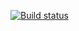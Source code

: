 [![Build status](https://ci.appveyor.com/api/projects/status/ekkc055a5as48idp?svg=true)](https://ci.appveyor.com/project/kiiyas/005-oop-classes)


